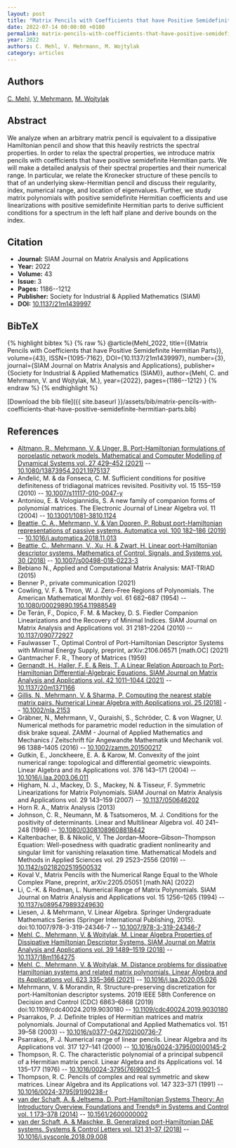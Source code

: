 ```yaml
---
layout: post
title: "Matrix Pencils with Coefficients that have Positive Semidefinite Hermitian Parts"
date: 2022-07-14 00:00:00 +0100
permalink: matrix-pencils-with-coefficients-that-have-positive-semidefinite-hermitian-parts
year: 2022
authors: C. Mehl, V. Mehrmann, M. Wojtylak
category: articles
---
```

 
## Authors
[C. Mehl](authors/christian-mehl), [V. Mehrmann](authors/volker-mehrmann), [M. Wojtylak](authors/m-wojtylak)
 
## Abstract
We analyze when an arbitrary matrix pencil is equivalent to a dissipative Hamiltonian pencil and show that this heavily restricts the spectral properties. In order to relax the spectral properties, we introduce matrix pencils with coefficients that have positive semidefinite Hermitian parts. We will make a detailed analysis of their spectral properties and their numerical range. In particular, we relate the Kronecker structure of these pencils to that of an underlying skew-Hermitian pencil and discuss their regularity, index, numerical range, and location of eigenvalues. Further, we study matrix polynomials with positive semidefinite Hermitian coefficients and use linearizations with positive semidefinite Hermitian parts to derive sufficient conditions for a spectrum in the left half plane and derive bounds on the index.
 
## Citation
- **Journal:** SIAM Journal on Matrix Analysis and Applications
- **Year:** 2022
- **Volume:** 43
- **Issue:** 3
- **Pages:** 1186--1212
- **Publisher:** Society for Industrial & Applied Mathematics (SIAM)
- **DOI:** [10.1137/21m1439997](https://doi.org/10.1137/21m1439997)
 
## BibTeX
{% highlight bibtex %}
{% raw %}
@article{Mehl_2022,
  title={{Matrix Pencils with Coefficients that have Positive Semidefinite Hermitian Parts}},
  volume={43},
  ISSN={1095-7162},
  DOI={10.1137/21m1439997},
  number={3},
  journal={SIAM Journal on Matrix Analysis and Applications},
  publisher={Society for Industrial & Applied Mathematics (SIAM)},
  author={Mehl, C. and Mehrmann, V. and Wojtylak, M.},
  year={2022},
  pages={1186--1212}
}
{% endraw %}
{% endhighlight %}
 
[Download the bib file]({{ site.baseurl }}/assets/bib/matrix-pencils-with-coefficients-that-have-positive-semidefinite-hermitian-parts.bib)
 
## References
- [Altmann, R., Mehrmann, V. & Unger, B. Port-Hamiltonian formulations of poroelastic network models. Mathematical and Computer Modelling of Dynamical Systems vol. 27 429–452 (2021)](port-hamiltonian-formulations-of-poroelastic-network-models) -- [10.1080/13873954.2021.1975137](https://doi.org/10.1080/13873954.2021.1975137)
- Anđelić, M. & da Fonseca, C. M. Sufficient conditions for positive definiteness of tridiagonal matrices revisited. Positivity vol. 15 155–159 (2010) -- [10.1007/s11117-010-0047-y](https://doi.org/10.1007/s11117-010-0047-y)
- Antoniou, E. & Vologiannidis, S. A new family of companion forms of polynomial matrices. The Electronic Journal of Linear Algebra vol. 11 (2004) -- [10.13001/1081-3810.1124](https://doi.org/10.13001/1081-3810.1124)
- [Beattie, C. A., Mehrmann, V. & Van Dooren, P. Robust port-Hamiltonian representations of passive systems. Automatica vol. 100 182–186 (2019)](robust-port-hamiltonian-representations-of-passive-systems) -- [10.1016/j.automatica.2018.11.013](https://doi.org/10.1016/j.automatica.2018.11.013)
- [Beattie, C., Mehrmann, V., Xu, H. & Zwart, H. Linear port-Hamiltonian descriptor systems. Mathematics of Control, Signals, and Systems vol. 30 (2018)](linear-port-hamiltonian-descriptor-systems) -- [10.1007/s00498-018-0223-3](https://doi.org/10.1007/s00498-018-0223-3)
- Bebiano N., Applied and Computational Matrix Analysis: MAT-TRIAD (2015)
- Benner P., private communication (2021)
- Cowling, V. F. & Thron, W. J. Zero-Free Regions of Polynomials. The American Mathematical Monthly vol. 61 682–687 (1954) -- [10.1080/00029890.1954.11988549](https://doi.org/10.1080/00029890.1954.11988549)
- De Terán, F., Dopico, F. M. & Mackey, D. S. Fiedler Companion Linearizations and the Recovery of Minimal Indices. SIAM Journal on Matrix Analysis and Applications vol. 31 2181–2204 (2010) -- [10.1137/090772927](https://doi.org/10.1137/090772927)
- Faulwasser T., Optimal Control of Port-Hamiltonian Descriptor Systems with Minimal Energy Supply, preprint, arXiv:2106.06571 [math.OC] (2021)
- Gantmacher F. R., Theory of Matrices (1959)
- [Gernandt, H., Haller, F. E. & Reis, T. A Linear Relation Approach to Port-Hamiltonian Differential-Algebraic Equations. SIAM Journal on Matrix Analysis and Applications vol. 42 1011–1044 (2021)](a-linear-relation-approach-to-port-hamiltonian-differential-algebraic-equations) -- [10.1137/20m1371166](https://doi.org/10.1137/20m1371166)
- [Gillis, N., Mehrmann, V. & Sharma, P. Computing the nearest stable matrix pairs. Numerical Linear Algebra with Applications vol. 25 (2018)](computing-the-nearest-stable-matrix-pairs) -- [10.1002/nla.2153](https://doi.org/10.1002/nla.2153)
- Gräbner, N., Mehrmann, V., Quraishi, S., Schröder, C. & von Wagner, U. Numerical methods for parametric model reduction in the simulation of disk brake squeal. ZAMM - Journal of Applied Mathematics and Mechanics / Zeitschrift für Angewandte Mathematik und Mechanik vol. 96 1388–1405 (2016) -- [10.1002/zamm.201500217](https://doi.org/10.1002/zamm.201500217)
- Gutkin, E., Jonckheere, E. A. & Karow, M. Convexity of the joint numerical range: topological and differential geometric viewpoints. Linear Algebra and its Applications vol. 376 143–171 (2004) -- [10.1016/j.laa.2003.06.011](https://doi.org/10.1016/j.laa.2003.06.011)
- Higham, N. J., Mackey, D. S., Mackey, N. & Tisseur, F. Symmetric Linearizations for Matrix Polynomials. SIAM Journal on Matrix Analysis and Applications vol. 29 143–159 (2007) -- [10.1137/050646202](https://doi.org/10.1137/050646202)
- Horn R. A., Matrix Analysis (2013)
- Johnson, C. R., Neumann, M. & Tsatsomeros, M. J. Conditions for the positivity of determinants. Linear and Multilinear Algebra vol. 40 241–248 (1996) -- [10.1080/03081089608818442](https://doi.org/10.1080/03081089608818442)
- Kaltenbacher, B. & Nikolić, V. The Jordan–Moore–Gibson–Thompson Equation: Well-posedness with quadratic gradient nonlinearity and singular limit for vanishing relaxation time. Mathematical Models and Methods in Applied Sciences vol. 29 2523–2556 (2019) -- [10.1142/s0218202519500532](https://doi.org/10.1142/s0218202519500532)
- Koval V., Matrix Pencils with the Numerical Range Equal to the Whole Complex Plane, preprint, arXiv:2205.05051 [math.NA] (2022)
- Li, C.-K. & Rodman, L. Numerical Range of Matrix Polynomials. SIAM Journal on Matrix Analysis and Applications vol. 15 1256–1265 (1994) -- [10.1137/s0895479893249630](https://doi.org/10.1137/s0895479893249630)
- Liesen, J. & Mehrmann, V. Linear Algebra. Springer Undergraduate Mathematics Series (Springer International Publishing, 2015). doi:10.1007/978-3-319-24346-7 -- [10.1007/978-3-319-24346-7](https://doi.org/10.1007/978-3-319-24346-7)
- [Mehl, C., Mehrmann, V. & Wojtylak, M. Linear Algebra Properties of Dissipative Hamiltonian Descriptor Systems. SIAM Journal on Matrix Analysis and Applications vol. 39 1489–1519 (2018)](linear-algebra-properties-of-dissipative-hamiltonian-descriptor-systems) -- [10.1137/18m1164275](https://doi.org/10.1137/18m1164275)
- [Mehl, C., Mehrmann, V. & Wojtylak, M. Distance problems for dissipative Hamiltonian systems and related matrix polynomials. Linear Algebra and its Applications vol. 623 335–366 (2021)](distance-problems-for-dissipative-hamiltonian-systems-and-related-matrix-polynomials) -- [10.1016/j.laa.2020.05.026](https://doi.org/10.1016/j.laa.2020.05.026)
- Mehrmann, V. & Morandin, R. Structure-preserving discretization for port-Hamiltonian descriptor systems. 2019 IEEE 58th Conference on Decision and Control (CDC) 6863–6868 (2019) doi:10.1109/cdc40024.2019.9030180 -- [10.1109/cdc40024.2019.9030180](https://doi.org/10.1109/cdc40024.2019.9030180)
- Psarrakos, P. J. Definite triples of Hermitian matrices and matrix polynomials. Journal of Computational and Applied Mathematics vol. 151 39–58 (2003) -- [10.1016/s0377-0427(02)00736-7](https://doi.org/10.1016/s0377-0427(02)00736-7)
- Psarrakos, P. J. Numerical range of linear pencils. Linear Algebra and its Applications vol. 317 127–141 (2000) -- [10.1016/s0024-3795(00)00145-2](https://doi.org/10.1016/s0024-3795(00)00145-2)
- Thompson, R. C. The characteristic polynomial of a principal subpencil of a Hermitian matrix pencil. Linear Algebra and its Applications vol. 14 135–177 (1976) -- [10.1016/0024-3795(76)90021-5](https://doi.org/10.1016/0024-3795(76)90021-5)
- Thompson, R. C. Pencils of complex and real symmetric and skew matrices. Linear Algebra and its Applications vol. 147 323–371 (1991) -- [10.1016/0024-3795(91)90238-r](https://doi.org/10.1016/0024-3795(91)90238-r)
- [van der Schaft, A. & Jeltsema, D. Port-Hamiltonian Systems Theory: An Introductory Overview. Foundations and Trends® in Systems and Control vol. 1 173–378 (2014)](port-hamiltonian-systems-theory-an-introductory-overview) -- [10.1561/2600000002](https://doi.org/10.1561/2600000002)
- [van der Schaft, A. & Maschke, B. Generalized port-Hamiltonian DAE systems. Systems &amp; Control Letters vol. 121 31–37 (2018)](generalized-port-hamiltonian-dae-systems) -- [10.1016/j.sysconle.2018.09.008](https://doi.org/10.1016/j.sysconle.2018.09.008)

